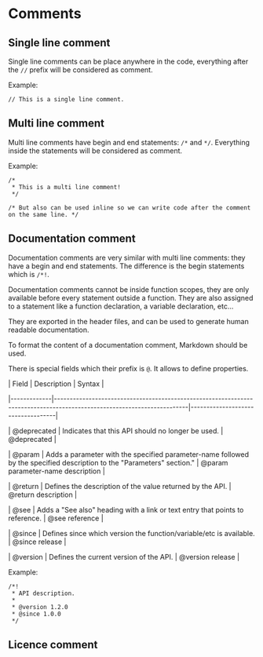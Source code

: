 # Comments

## Single line comment

Single line comments can be place anywhere in the code, everything after the `//` prefix will be considered as comment.

Example:

```lapis
// This is a single line comment.
```

## Multi line comment

Multi line comments have begin and end statements: `/*` and `*/`.
Everything inside the statements will be considered as comment.

Example:

```lapis
/* 
 * This is a multi line comment!
 */

/* But also can be used inline so we can write code after the comment on the same line. */
```

## Documentation comment

Documentation comments are very similar with multi line comments: they have a begin and end statements.
The difference is the begin statements which is `/*!`.

Documentation comments cannot be inside function scopes, they are only available before every statement outside a function.
They are also assigned to a statement like a function declaration, a variable declaration, etc...

They are exported in the header files, and can be used to generate human readable documentation.

To format the content of a documentation comment, Markdown should be used.

There is special fields which their prefix is `@`. It allows to define properties.

| Field       |  Description                                                                                                           |  Syntax                           |

|-------------|------------------------------------------------------------------------------------------------------------------------|-----------------------------------|

| @deprecated | Indicates that this API should no longer be used.                                                                      | @deprecated                       |

| @param      | Adds a parameter with the specified parameter-name followed by the specified description to the "Parameters" section." | @param parameter-name description |

| @return     | Defines the description of the value returned by the API.                                                              | @return description               |

| @see        | Adds a "See also" heading with a link or text entry that points to reference.                                          | @see reference                    |

| @since      | Defines since which version the function/variable/etc is available.                                                    | @since release                    |

| @version    | Defines the current version of the API.                                                                                | @version release                  |

Example:

```lapis
/*!
 * API description.
 *
 * @version 1.2.0
 * @since 1.0.0
 */
```

## Licence comment

